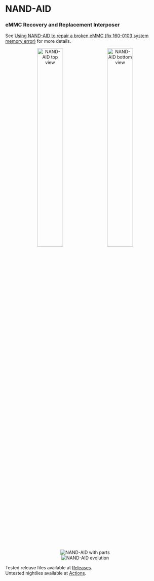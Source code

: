 # NAND-AID
### eMMC Recovery and Replacement Interposer

See [Using NAND-AID to repair a broken eMMC (fix 160-0103 system memory error)](https://gbatemp.net/threads/636361) for more details.
<p align="center">
  <img src="https://public.v10lator.de/html/NAND-AID/NAND-AID-top.png?v=41" alt="NAND-AID top view" width="40%"> &nbsp; &nbsp;
  <img src="https://public.v10lator.de/html/NAND-AID/NAND-AID-bottom.png?v=41" alt="NAND-AID bottom view" width="40%"><br />
  <br />
  <img src="https://public.v10lator.de/html/NAND-AID/NAND-AID-wp.jpg?v=41" alt="NAND-AID with parts"><br />
  <img src="https://public.v10lator.de/html/NAND-AID/NAND-AID-evolution.jpg?v=41" alt="NAND-AID evolution">
</p>

Tested release files available at [Releases](https://github.com/V10lator/NAND-AID/releases/latest).<br />
Untested nightlies available at [Actions](https://github.com/V10lator/NAND-AID/actions).
